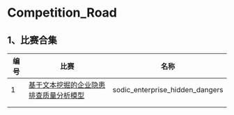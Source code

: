 # Competition_Road

## 1、比赛合集

| 编号 | 比赛                                       | 名称                            |
| ---- | ------------------------------------------ | ------------------------------- |
| 1    | [基于文本挖掘的企业隐患排查质量分析模型]() | sodic_enterprise_hidden_dangers |
|      |                                            |                                 |
|      |                                            |                                 |


